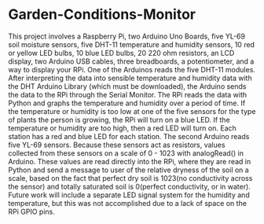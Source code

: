 # Garden-Conditions-Monitor
This project involves a Raspberry Pi, two Arduino Uno Boards, five YL-69 soil moisture sensors, five DHT-11 temperature and humidity sensors, 10 red or yellow LED bulbs, 10 blue LED bulbs, 20 220 ohm resistors, an LCD display, two Arduino USB cables, three breadboards, a potentiometer, and a way to display your RPi. One of the Arduinos reads the five DHT-11 modules. After interpreting the data into sensible temperature and humidity data with the DHT Arduino Library (which must be downloaded), the Arduino sends the data to the RPi through the Serial Monitor. The RPi reads the data with Python and graphs the temperature and humidity over a period of time. If the temperature or humidity is too low at one of the five sensors for the type of plants the person is growing,  the RPi will turn on a blue LED. If the temperature or humidity are too high, then a red LED will turn on.  Each station has a red and blue LED for each station. The second Arduino reads five YL-69 sensors. Because these sensors act as resistors, values collected from these sensors on a scale of 0 - 1023 with analogRead() in Arduino. These values are read directly into the RPi, where they are read in Python and send a message to user of the relative dryness of the soil on a scale, based on the fact that perfect dry soil is 1023(no conductivity across the sensor) and totally saturated soil is 0(perfect conductivity, or in water). Future work will include a separate LED signal system for the humidity and temperature, but this was not accomplished due to a lack of space on the RPi GPIO pins.
